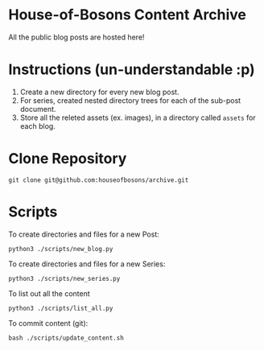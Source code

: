 # House-of-Bosons Content Archive
All the public blog posts are hosted here!

# Instructions (un-understandable :p)
1. Create a new directory for every new blog post.
2. For series, created nested directory trees for each of the sub-post document.
3. Store all the releted assets (ex. images), in a directory called `assets` for each blog.

# Clone Repository
```
git clone git@github.com:houseofbosons/archive.git
```

# Scripts

To create directories and files for a new Post:
```
python3 ./scripts/new_blog.py
```

To create directories and files for a new Series:
```
python3 ./scripts/new_series.py
```

To list out all the content
```
python3 ./scripts/list_all.py
```

To commit content (git):
```
bash ./scripts/update_content.sh
```
